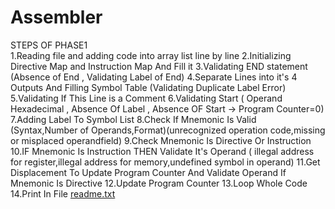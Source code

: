 # Assembler
 STEPS OF PHASE1 <br />
 1.Reading file and adding code into array list line by line
 2.Initializing Directive Map and Instruction Map And Fill it 
 3.Validating END statement (Absence of End , Validating Label of End) 
 4.Separate Lines into it's 4 Outputs And Filling Symbol Table (Validating Duplicate Label Error)
 5.Validating If This Line is a Comment 
 6.Validating Start ( Operand Hexadecimal , Absence Of Label , Absence OF Start -> Program Counter=0) 
 7.Adding Label To Symbol List 
 8.Check If Mnemonic Is Valid (Syntax,Number of Operands,Format)(unrecognized operation code,missing or misplaced operandfield) 
 9.Check Mnemonic Is Directive Or Instruction 
 10.IF Mnemonic Is Instruction THEN Validate It's Operand ( illegal address for register,illegal address for memory,undefined symbol in operand)
 11.Get Displacement To Update Program Counter And Validate Operand If Mnemonic Is Directive 
 12.Update Program Counter 
 13.Loop Whole Code 
 14.Print In File
[readme.txt](https://github.com/tarekosama126/Assembler/files/7977098/readme.txt)
